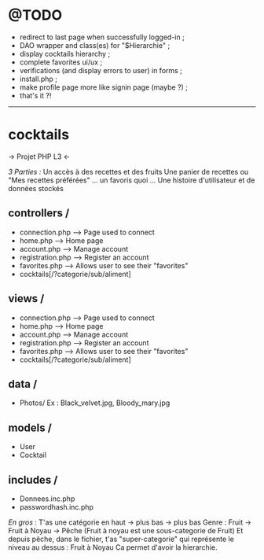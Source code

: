 # @TODO

- redirect to last page when successfully logged-in ;
- DAO wrapper and class(es) for "$Hierarchie" ;
- display cocktails hierarchy ;
- complete favorites ui/ux ;
- verifications (and display errors to user) in forms ;
- install.php ;
- make profile page more like signin page (maybe ?) ;
- that's it ?!

---


# cocktails

-> Projet PHP L3 <-



*3 Parties :*
Un accès à des recettes et des fruits
Une panier de recettes ou "Mes recettes préférées" ... un favoris quoi ...
Une histoire d'utilisateur et de données stockés



## controllers /
- connection.php --> Page used to connect
- home.php          --> Home page
- account.php      --> Manage account
- registration.php --> Register an account
- favorites.php     --> Allows user to see their "favorites"
- cocktails[/?categorie/sub/aliment]



## views /
- connection.php --> Page used to connect
- home.php          --> Home page
- account.php      --> Manage account
- registration.php --> Register an account
- favorites.php     --> Allows user to see their "favorites"
- cocktails[/?categorie/sub/aliment]

## data /
- Photos/
  Ex : Black_velvet.jpg, Bloody_mary.jpg

## models /
- User
- Cocktail

## includes /
- Donnees.inc.php
- passwordhash.inc.php




*En gros* : T'as une catégorie en haut -> plus bas -> plus bas
Genre : Fruit -> Fruit à Noyau -> Pêche
(Fruit à noyau est une sous-categorie de Fruit)
Et depuis pêche, dans le fichier, t'as "super-categorie" qui représente le niveau au dessus : Fruit à Noyau
Ca permet d'avoir la hierarchie.
